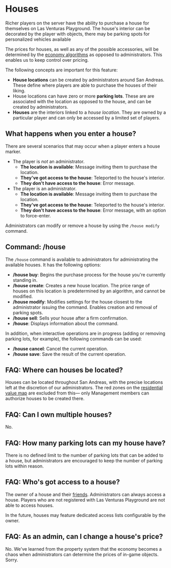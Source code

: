 # Houses
Richer players on the server have the ability to purchase a house for themselves on Las Venturas
Playground. The house's interior can be decorated by the player with objects, there may be parking
spots for personalized vehicles available 

The prices for houses, as well as any of the possible accessories, will be determined by the
[economy algorithms](https://github.com/LVPlayground/playground/tree/master/javascript/features/economy)
as opposed to administrators. This enables us to keep control over pricing.

The following concepts are important for this feature:
  - **House locations** can be created by administrators around San Andreas. These define where
    players are able to purchase the houses of their liking.
  - House locations can have zero or more **parking lots**. These are are associated with the
    location as opposed to the house, and can be created by administrators.
  - **Houses** are the interiors linked to a _house location_. They are owned by a particular player
    and can only be accessed by a limited set of players.


## What happens when you enter a house?
There are several scenarios that may occur when a player enters a house marker.

  - The player is _not_ an administrator.
    - **The location is available**: Message inviting them to purchase the location.
    - **They've got access to the house**: Teleported to the house's interior.
    - **They don't have access to the house**: Error message.
  - The player is an administrator.
    - **The location is available**: Message inviting them to purchase the location.
    - **They've got access to the house**: Teleported to the house's interior.
    - **They don't have access to the house**: Error message, with an option to force-enter.

Administrators can modify or remove a house by using the `/house modify` command.


## Command: /house
The `/house` command is available to administrators for administrating the available houses. It has
the following options:

  - **/house buy**: Begins the purchase process for the house you're currently standing in.
  - **/house create**: Creates a new house location. The price range of houses on this location is
    predetermined by an algorithm, and cannot be modified.
  - **/house modify**: Modifies settings for the house closest to the administrator issuing the
    command. Enables creation and removal of parking spots.
  - **/house sell**: Sells your house after a firm confirmation.
  - **/house**: Displays information about the command.

In addition, when interactive operations are in progress (adding or removing parking lots, for
example), the following commands can be used:

  - **/house cancel**: Cancel the current operation.
  - **/house save**: Save the result of the current operation.


## FAQ: Where can houses be located?
Houses can be located throughout San Andreas, with the precise locations left at the discretion of
our administrators. The red zones on the [residential value map](https://sa-mp.nl/tools/visualize-map/)
are excluded from this— only Management members can authorize houses to be created there.


## FAQ: Can I own multiple houses?
No.


## FAQ: How many parking lots can my house have?
There is no defined limit to the number of parking lots that can be added to a house, but
administrators are encouraged to keep the number of parking lots within reason.


## FAQ: Who's got access to a house?
The owner of a house and their [friends](../friends/). Administrators can always access a house.
Players who are not registered with Las Venturas Playground are not able to access houses.

In the future, houses may feature dedicated access lists configurable by the owner.


## FAQ: As an admin, can I change a house's price?
No. We've learned from the property system that the economy becomes a chaos when administrators can
determine the prices of in-game objects. Sorry.
